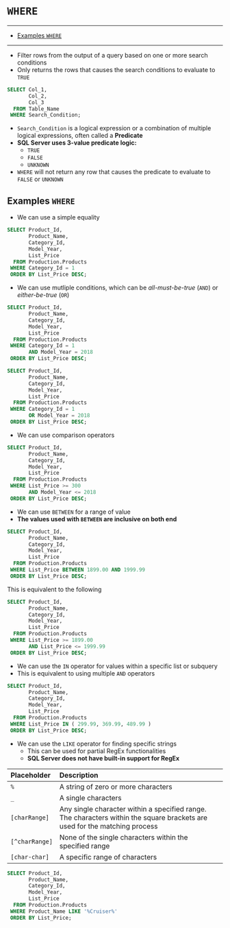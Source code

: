 # `WHERE`

---

- [Examples `WHERE`](#examples-where)

---

- Filter rows from the output of a query based on one or more search conditions
- Only returns the rows that causes the search conditions to evaluate to `TRUE`

```sql
SELECT Col_1,
       Col_2,
       Col_3
  FROM Table_Name
 WHERE Search_Condition;
```

- `Search_Condition` is a logical expression or a combination of multiple logical expressions, often called a **Predicate**
- **SQL Server uses 3-value predicate logic:**
  - `TRUE`
  - `FALSE`
  - `UNKNOWN`
- `WHERE` will not return any row that causes the predicate to evaluate to `FALSE` or `UNKNOWN`

## Examples `WHERE`

- We can use a simple equality

```sql
SELECT Product_Id,
       Product_Name,
       Category_Id,
       Model_Year,
       List_Price
  FROM Production.Products
 WHERE Category_Id = 1
 ORDER BY List_Price DESC;
```

- We can use mutliple conditions, which can be *all-must-be-true* (`AND`) or *either-be-true* (`OR`)

```sql
SELECT Product_Id,
       Product_Name,
       Category_Id,
       Model_Year,
       List_Price
  FROM Production.Products
 WHERE Category_Id = 1
       AND Model_Year = 2018
 ORDER BY List_Price DESC;
```

```sql
SELECT Product_Id,
       Product_Name,
       Category_Id,
       Model_Year,
       List_Price
  FROM Production.Products
 WHERE Category_Id = 1
       OR Model_Year = 2018
 ORDER BY List_Price DESC;
```

- We can use comparison operators

```sql
SELECT Product_Id,
       Product_Name,
       Category_Id,
       Model_Year,
       List_Price
  FROM Production.Products
 WHERE List_Price >= 300
       AND Model_Year <= 2018
 ORDER BY List_Price DESC;
```

- We can use `BETWEEN` for a range of value
- **The values used with `BETWEEN` are inclusive on both end**

```sql
SELECT Product_Id,
       Product_Name,
       Category_Id,
       Model_Year,
       List_Price
  FROM Production.Products
 WHERE List_Price BETWEEN 1899.00 AND 1999.99
 ORDER BY List_Price DESC;
```

This is equivalent to the following

```sql
SELECT Product_Id,
       Product_Name,
       Category_Id,
       Model_Year,
       List_Price
  FROM Production.Products
 WHERE List_Price >= 1899.00
       AND List_Price <= 1999.99
 ORDER BY List_Price DESC;
```

- We can use the `IN` operator for values within a specific list or subquery
- This is equivalent to using multiple `AND` operators

```sql
SELECT Product_Id,
       Product_Name,
       Category_Id,
       Model_Year,
       List_Price
  FROM Production.Products
 WHERE List_Price IN ( 299.99, 369.99, 489.99 )
 ORDER BY List_Price DESC;
```

- We can use the `LIKE` operator for finding specific strings
  - This can be used for partial RegEx functionalities
  - **SQL Server does not have built-in support for RegEx**

Placeholder|Description
:-|:-
`%`|A string of zero or more characters
`_`|A single characters
`[charRange]`|Any single character within a specified range. The characters within the square brackets are used for the matching process
`[^charRange]`|None of the single characters within the specified range
`[char-char]`|A specific range of characters

```sql
SELECT Product_Id,
       Product_Name,
       Category_Id,
       Model_Year,
       List_Price
  FROM Production.Products
 WHERE Product_Name LIKE '%Cruiser%'
 ORDER BY List_Price;
```
